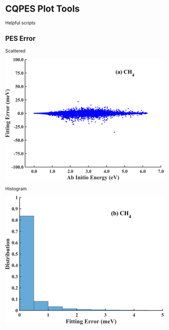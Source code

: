 # CQPES Plot Tools

Helpful scripts

## PES Error

Scattered

![img](https://github.com/CQPES/plot-tools/blob/main/CH4/CH4-scatter.png)

Histogram

![img](https://github.com/CQPES/plot-tools/blob/main/CH4/CH4-PIP-NN-dist.png)

